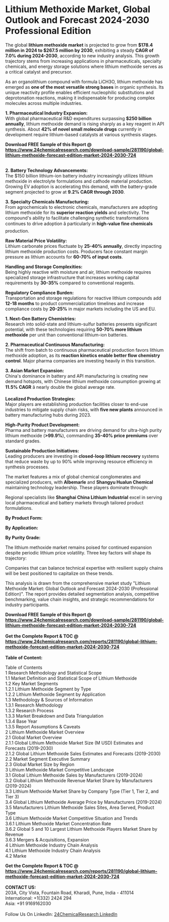 <h1>Lithium Methoxide Market, Global Outlook and Forecast 2024-2030 Professional Edition</h1><p>The global <strong>lithium methoxide market</strong> is projected to grow from <strong>$178.4 million in 2024 to $267.5 million by 2030</strong>, exhibiting a steady <strong>CAGR of 7.0% during 2024-2030</strong>, according to new industry analysis. This growth trajectory stems from increasing applications in pharmaceuticals, specialty chemicals, and energy storage solutions where lithium methoxide serves as a critical catalyst and precursor.</p><p>As an organolithium compound with formula LiCH3O, lithium methoxide has emerged as <strong>one of the most versatile strong bases</strong> in organic synthesis. Its unique reactivity profile enables efficient nucleophilic substitutions and deprotonation reactions, making it indispensable for producing complex molecules across multiple industries.</p><p><strong>1. Pharmaceutical Industry Expansion:</strong><br>
With global pharmaceutical R&amp;D expenditures surpassing <strong>$250 billion annually</strong>, lithium methoxide demand is rising sharply as a key reagent in API synthesis. About <strong>42% of novel small molecule drugs</strong> currently in development require lithium-based catalysts at various synthesis stages.</p><div><b>Download FREE Sample of this Report @ 
            <a href="https://www.24chemicalresearch.com/download-sample/281190/global-lithium-methoxide-forecast-edition-market-2024-2030-724">
            https://www.24chemicalresearch.com/download-sample/281190/global-lithium-methoxide-forecast-edition-market-2024-2030-724</a></b></div><br><p><strong>2. Battery Technology Advancements:</strong><br>
The $150 billion lithium-ion battery industry increasingly utilizes lithium methoxide in electrolyte formulations and cathode material production. Growing EV adoption is accelerating this demand, with the battery-grade segment projected to grow at <strong>9.2% CAGR through 2030</strong>.</p><p><strong>3. Specialty Chemicals Manufacturing:</strong><br>
From agrochemicals to electronic chemicals, manufacturers are adopting lithium methoxide for its <strong>superior reaction yields</strong> and selectivity. The compound's ability to facilitate challenging synthetic transformations continues to drive adoption â particularly in <strong>high-value fine chemicals</strong> production.</p><p><strong>Raw Material Price Volatility:</strong><br>
Lithium carbonate prices fluctuate by <strong>25-40% annually</strong>, directly impacting lithium methoxide production costs. Producers face constant margin pressure as lithium accounts for <strong>60-70% of input costs</strong>.</p><p><strong>Handling and Storage Complexities:</strong><br>
Being highly reactive with moisture and air, lithium methoxide requires specialized storage infrastructure that increases working capital requirements by <strong>30-35%</strong> compared to conventional reagents.</p><p><strong>Regulatory Compliance Burden:</strong><br>
Transportation and storage regulations for reactive lithium compounds add <strong>12-18 months</strong> to product commercialization timelines and increase compliance costs by <strong>20-25%</strong> in major markets including the US and EU.</p><p><strong>1. Next-Gen Battery Chemistries:</strong><br>
Research into solid-state and lithium-sulfur batteries presents significant potential, with these technologies requiring <strong>50-70% more lithium methoxide</strong> per unit than conventional lithium-ion batteries.</p><p><strong>2. Pharmaceutical Continuous Manufacturing:</strong><br>
The shift from batch to continuous pharmaceutical production favors lithium methoxide adoption, as its <strong>reaction kinetics enable better flow chemistry control</strong>. Major pharma companies are investing heavily in this transition.</p><p><strong>3. Asian Market Expansion:</strong><br>
China's dominance in battery and API manufacturing is creating new demand hotspots, with Chinese lithium methoxide consumption growing at <strong>11.5% CAGR</strong> â nearly double the global average rate.</p><p><strong>Localized Production Strategies:</strong><br>
Major players are establishing production facilities closer to end-use industries to mitigate supply chain risks, with <strong>five new plants</strong> announced in battery manufacturing hubs during 2023.</p><p><strong>High-Purity Product Development:</strong><br>
Pharma and battery manufacturers are driving demand for ultra-high purity lithium methoxide (<strong>&gt;99.9%</strong>), commanding <strong>35-40% price premiums</strong> over standard grades.</p><p><strong>Sustainable Production Initiatives:</strong><br>
Leading producers are investing in <strong>closed-loop lithium recovery</strong> systems that reduce waste by up to 90% while improving resource efficiency in synthesis processes.</p><p>The market features a mix of global chemical conglomerates and specialized producers, with <strong>Albemarle</strong> and <strong>Shangyu Hualun Chemical</strong> maintaining technology leadership. These players dominate through:</p><p>Regional specialists like <strong>Shanghai China Lithium Industrial</strong> excel in serving local pharmaceutical and battery markets through tailored product formulations.</p><p><strong>By Product Form:</strong></p><p><strong>By Application:</strong></p><p><strong>By Purity Grade:</strong></p><p>The lithium methoxide market remains poised for continued expansion despite periodic lithium price volatility. Three key factors will shape its trajectory:</p><p>Companies that can balance technical expertise with resilient supply chains will be best positioned to capitalize on these trends.</p><p>This analysis is drawn from the comprehensive market study "Lithium Methoxide Market: Global Outlook and Forecast 2024-2030 (Professional Edition)". The report provides detailed segmentation analysis, competitive benchmarking, value chain insights, and strategic recommendations for industry participants.</p><div><b>Download FREE Sample of this Report @ 
            <a href="https://www.24chemicalresearch.com/download-sample/281190/global-lithium-methoxide-forecast-edition-market-2024-2030-724">
            https://www.24chemicalresearch.com/download-sample/281190/global-lithium-methoxide-forecast-edition-market-2024-2030-724</a></b></div><br><div><b>Get the Complete Report & TOC @ 
            <a href="https://www.24chemicalresearch.com/reports/281190/global-lithium-methoxide-forecast-edition-market-2024-2030-724">
            https://www.24chemicalresearch.com/reports/281190/global-lithium-methoxide-forecast-edition-market-2024-2030-724</a></b></div><br>
            <b>Table of Content:</b><p>Table of Contents<br />
 1 Research Methodology and Statistical Scope<br />
 1.1 Market Definition and Statistical Scope of Lithium Methoxide<br />
 1.2 Key Market Segments<br />
 1.2.1 Lithium Methoxide Segment by Type<br />
 1.2.2 Lithium Methoxide Segment by Application<br />
 1.3 Methodology & Sources of Information<br />
 1.3.1 Research Methodology<br />
 1.3.2 Research Process<br />
 1.3.3 Market Breakdown and Data Triangulation<br />
 1.3.4 Base Year<br />
 1.3.5 Report Assumptions & Caveats<br />
 2 Lithium Methoxide Market Overview<br />
 2.1 Global Market Overview<br />
 2.1.1 Global Lithium Methoxide Market Size (M USD) Estimates and Forecasts (2019-2030)<br />
 2.1.2 Global Lithium Methoxide Sales Estimates and Forecasts (2019-2030)<br />
 2.2 Market Segment Executive Summary<br />
 2.3 Global Market Size by Region<br />
 3 Lithium Methoxide Market Competitive Landscape<br />
 3.1 Global Lithium Methoxide Sales by Manufacturers (2019-2024)<br />
 3.2 Global Lithium Methoxide Revenue Market Share by Manufacturers (2019-2024)<br />
 3.3 Lithium Methoxide Market Share by Company Type (Tier 1, Tier 2, and Tier 3)<br />
 3.4 Global Lithium Methoxide Average Price by Manufacturers (2019-2024)<br />
 3.5 Manufacturers Lithium Methoxide Sales Sites, Area Served, Product Type<br />
 3.6 Lithium Methoxide Market Competitive Situation and Trends<br />
 3.6.1 Lithium Methoxide Market Concentration Rate<br />
 3.6.2 Global 5 and 10 Largest Lithium Methoxide Players Market Share by Revenue<br />
 3.6.3 Mergers & Acquisitions, Expansion<br />
 4 Lithium Methoxide Industry Chain Analysis<br />
 4.1 Lithium Methoxide Industry Chain Analysis<br />
 4.2 Marke</p><div><b>Get the Complete Report & TOC @ 
            <a href="https://www.24chemicalresearch.com/reports/281190/global-lithium-methoxide-forecast-edition-market-2024-2030-724">
            https://www.24chemicalresearch.com/reports/281190/global-lithium-methoxide-forecast-edition-market-2024-2030-724</a></b></div><br><b>CONTACT US:</b><br>
            203A, City Vista, Fountain Road, Kharadi, Pune, India - 411014<br>
            International: +1(332) 2424 294<br>
            Asia: +91 9169162030 <br><br>
            Follow Us On LinkedIn: <a href="https://www.linkedin.com/company/24chemicalresearch/">24ChemicalResearch LinkedIn</a>